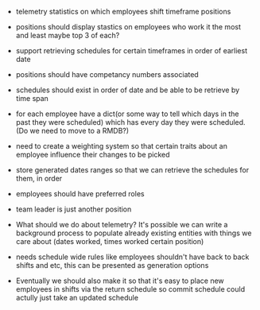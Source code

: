 - telemetry statistics on which employees shift timeframe positions
- positions should display stastics on employees who work it the most and least maybe top 3 of each?
- support retrieving schedules for certain timeframes in order of earliest date
- positions should have competancy numbers associated
- schedules should exist in order of date and be able to be retrieve by time span
- for each employee have a dict(or some way to tell which days in the past they were scheduled) which has every day they were scheduled. (Do we need to move to a RMDB?)
- need to create a weighting system so that certain traits about an employee influence their changes to be picked
- store generated dates ranges so that we can retrieve the schedules for them, in order
- employees should have preferred roles
- team leader is just another position

- What should we do about telemetry? It's possible we can write a background process to populate already existing entities with things we care about (dates worked, times worked certain position)
- needs schedule wide rules like employees shouldn't have back to back shifts and etc, this can be presented as generation options

- Eventually we should also make it so that it's easy to place new employees in shifts via the return schedule
  so commit schedule could actully just take an updated schedule

